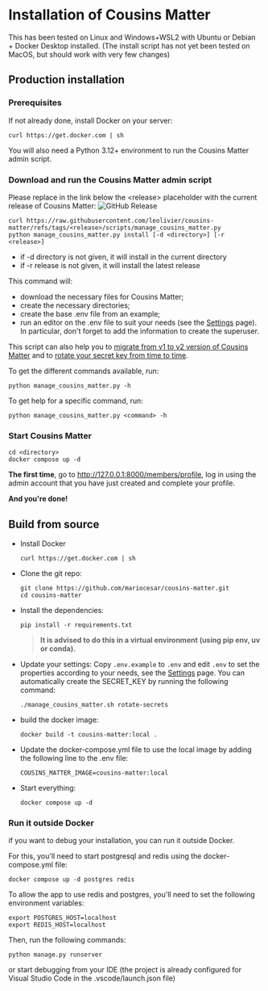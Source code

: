 # Installation of Cousins Matter

This has been tested on Linux and Windows+WSL2 with Ubuntu or Debian + Docker Desktop installed. (The install script has not yet been tested on MacOS, but should work with very few changes)

## Production installation

### Prerequisites

If not already done, install Docker on your server:
```
curl https://get.docker.com | sh
```

You will also need a Python 3.12+ environment to run the Cousins Matter admin script.

### Download and run the Cousins Matter admin script

Please replace in the link below the <release\> placeholder with the current release of Cousins Matter:
![GitHub Release](https://img.shields.io/github/v/release/leolivier/cousins-matter?style=for-the-badge&label=current%20release&labelColor=%23f00&color=%23ffff)

```
curl https://raw.githubusercontent.com/leolivier/cousins-matter/refs/tags/<release>/scripts/manage_cousins_matter.py
python manage_cousins_matter.py install [-d <directory>] [-r <release>]
```

* if -d directory is not given, it will install in the current directory
* if -r release is not given, it will install the latest release

This command will:

* download the necessary files for Cousins Matter;
* create the necessary directories;
* create the base .env file from an example;
* run an editor on the .env file to suit your needs (see the [Settings](settings.md) page). In particular, don't forget to add the information to create the superuser.

This script can also help you to [migrate from v1 to v2 version of Cousins Matter](migrate-from-v1-to-v2.md) and to [rotate your secret key from time to time](other-management-operations.md#rotate-your-secret-key).

To get the different commands available, run:

```
python manage_cousins_matter.py -h
```

To get help for a specific command, run:
```
python manage_cousins_matter.py <command> -h
```

### Start Cousins Matter

```
cd <directory>
docker compose up -d
```

__The first time__, go to http://127.0.0.1:8000/members/profile, log in using the admin account that you have just created and complete your profile.

**And you're done!**

## Build from source

* Install Docker

	```
	curl https://get.docker.com | sh
	```

* Clone the git repo:

	```
	git clone https://github.com/mariocesar/cousins-matter.git
	cd cousins-matter
	```

* Install the dependencies:

	```
	pip install -r requirements.txt
	```

	> __It is advised to do this in a virtual environment (using pip env, uv or conda).__

* Update your settings:
	Copy `.env.example` to `.env` and edit `.env` to set the properties according to your needs, see the [Settings](settings.md) page.
	You can automatically create the SECRET_KEY by running the following command:

	```
	./manage_cousins_matter.sh rotate-secrets
	```

* build the docker image:

	```
	docker build -t cousins-matter:local .
	```

* Update the docker-compose.yml file to use the local image by adding the following line to the .env file:
	```
	COUSINS_MATTER_IMAGE=cousins-matter:local
	```

* Start everything:

	```
	docker compose up -d
	```
 
### Run it outside Docker

if you want to debug your installation, you can run it outside Docker.

For this, you'll need to start postgresql and redis using the docker-compose.yml file:

```
docker compose up -d postgres redis
```

To allow the app to use redis and postgres, you'll need to set the following environment variables:

```
export POSTGRES_HOST=localhost
export REDIS_HOST=localhost
```

Then, run the following commands:
```
python manage.py runserver
```

or start debugging from your IDE (the project is already configured for Visual Studio Code in the .vscode/launch.json file)
